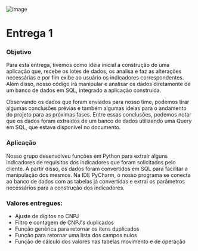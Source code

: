 ![image](https://user-images.githubusercontent.com/57918707/81295850-6e8c7d00-9047-11ea-98ea-f68549174851.png)

# Entrega 1

### Objetivo
<p>Para esta entrega, tivemos como ideia inicial a construção de uma aplicação que, recebe os lotes de dados, os analisa e faz as alterações necessárias e por fim exibe ao usuário os indicadores correspondentes. Além disso, nosso código irá manipular e analisar os dados diretamente de um banco de dados em SQL, integrado a aplicação construída.</p>
<p>Observando os dados que foram enviados para nosso time, podemos tirar algumas conclusões prévias e também algumas ideias para o andamento do projeto para as próximas fases. Entre essas conclusões, podemos notar que os dados foram extraídos de um banco de dados utilizando uma Query em SQL, que estava disponível no documento.</p>

### Aplicação
<p>Nosso grupo desenvolveu funções em Python para extrair alguns indicadores de requisitos dos indicadores que foram solicitados pelo cliente. A partir disso, os dados foram convertidos em SQL para facilitar a manipulação dos mesmos. Na IDE PyCharm, o nosso programa se conecta ao banco de dados com as tabelas já convertidas e extrai os parâmetros necessários para a construção dos indicadores.</p>

### Valores entregues: 
- Ajuste de dígitos no CNPJ
- Filtro e contagem de CNPJ's duplicados
- Função genérica para retornar os itens duplicados
- Função para retornar uma lista dos campos nulos
- Função de cálculo dos valores nas tabelas movimento e de operação
